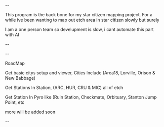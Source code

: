 --

This program is the back bone for my star citizen mapping project. For a while ive been wanting to map out etch area in star citizen slowly but surely

I am a one person team so develupment is slow, i cant automate this part with AI


--

--

RoadMap

Get basic citys setup and viewer, Cities Include (Area18, Lorville, Orison & New Babbage)

Get Stations In Station, (ARC, HUR, CRU & MIC) all of etch

Get Station In Pyro like (Ruin Station, Checkmate, Orbituary, Stanton Jump Point, etc

more will be added soon

--
